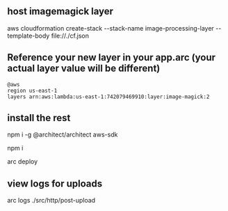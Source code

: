 ## host imagemagick layer

aws cloudformation create-stack --stack-name image-processing-layer --template-body file://./cf.json

## Reference your new layer in your app.arc (your actual layer value will be different)

```
@aws
region us-east-1
layers arn:aws:lambda:us-east-1:742079469910:layer:image-magick:2
```

## install the rest

npm i -g @architect/architect aws-sdk

npm i

arc deploy

## view logs for uploads

arc logs ./src/http/post-upload
